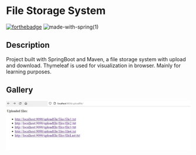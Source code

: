 # File Storage System

[![forthebadge](https://forthebadge.com/images/badges/made-with-java.svg)](https://forthebadge.com)
![made-with-spring(1)](https://user-images.githubusercontent.com/57071229/156230174-d1383fe6-ddee-4cbd-b014-9fba6687a4f9.svg)

## Description

Project built with SpringBoot and Maven, a file storage system with upload and download. Thymeleaf is used for visualization in browser. Mainly for learning purposes.

## Gallery

![storagesystem](image/image.jpg)
